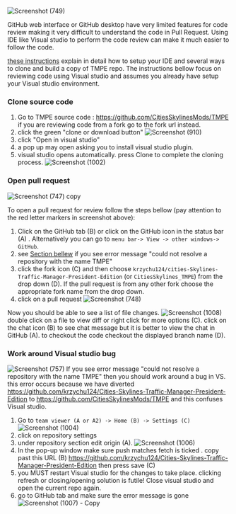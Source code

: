 ![Screenshot (749)](https://user-images.githubusercontent.com/26344691/81138210-05830780-8f6a-11ea-9f08-8101a5bab189.png)

GitHub web interface or GitHub desktop have very limited features for code review making it very difficult to understand the code in Pull Request. Using IDE like Visual studio to perform the code review can make it much easier to follow the code. 

[these instructions](https://github.com/CitiesSkylinesMods/TMPE/blob/master/docs/BUILDING_INSTRUCTIONS.md) explain in detail how to setup your IDE and several ways to clone and build a copy of TMPE repo. The instructions bellow focus on reviewing code using Visual studio and assumes you already have setup your Visual studio environment.

### Clone source code

1.  Go to TMPE source code : https://github.com/CitiesSkylinesMods/TMPE 
if you are reviewing code from a fork go to the fork url instead.
2.  click the green "clone or download button" 
![Screenshot (910)](https://user-images.githubusercontent.com/26344691/81138024-3dd61600-8f69-11ea-865f-a95c68e0f1f1.png)
3.  click "Open in visual studio"
4.  a pop up may open asking you to install visual studio plugin.
5.  visual studio opens automatically. press Clone to complete the cloning process.
![Screenshot (1002)](https://user-images.githubusercontent.com/26344691/81138950-86db9980-8f6c-11ea-9f76-aa7a39aa2ccf.png)

### Open pull request
![Screenshot (747) copy](https://user-images.githubusercontent.com/26344691/81147104-4555e900-8f82-11ea-8f3e-e2c38675ad90.png)

To open a pull request for review follow the steps bellow (pay attention to the red letter markers in screenshot above):
1.  Click on the GitHub tab (B) or click on the GitHub icon in the status bar (A) . Alternatively you can go to `menu bar-> View -> other windows-> GitHub`.
2.  see [Section bellew](https://github.com/CitiesSkylinesMods/TMPE/wiki/Reviwing-pull-request-using-Visutal-studio#work-around-visual-studio-bug) if you see error message "could not resolve a repository with the name TMPE"
3.  click the fork icon (C) and then choose `krzychu124/cities-Skylines-Traffic-Manager-President-Edition` (or `CitiesSkylines_TMPE`) from the drop down (D). If the pull request is from any other fork choose the appropriate fork name from the drop down.
4.  click on a pull request
![Screenshot (748)](https://user-images.githubusercontent.com/26344691/81138232-129ff680-8f6a-11ea-8efa-7d425cad96c6.png)

Now you should be able to see a list of file changes. ![Screenshot (1008)](https://user-images.githubusercontent.com/26344691/81146418-e9d72b80-8f80-11ea-854a-186623996fa7.png)
double click on a file to view diff or right click for more options (C). click on the chat icon (B) to see chat message but it is better to view the chat in GitHub (A). to checkout the code checkout the displayed branch name (D).

### Work around Visual studio bug
![Screenshot (757)](https://user-images.githubusercontent.com/26344691/81138234-129ff680-8f6a-11ea-90da-ef653b4fc140.png)
If you see error message "could not resolve a repository with the name TMPE" then you should work around a bug in VS. this error occurs because we have diverted https://github.com/krzychu124/Cities-Skylines-Traffic-Manager-President-Edition to https://github.com/CitiesSkylinesMods/TMPE and this confuses Visual studio.
1.  Go to `team viewer (A or A2) -> Home (B) -> Settings (C)`
![Screenshot (1004)](https://user-images.githubusercontent.com/26344691/81140213-47fc1280-8f71-11ea-85cb-81d89568051e.png)
2.  click on repository settings
3.  under repository section edit origin (A). 
![Screenshot (1006)](https://user-images.githubusercontent.com/26344691/81140360-b50fa800-8f71-11ea-8761-5a6294b089ca.png)
4.  In the pop-up window make sure push matches fetch is ticked . copy past this URL (B) https://github.com/krzychu124/Cities-Skylines-Traffic-Manager-President-Edition then press save (C) 
5.  you MUST restart Visual studio for the changes to take place. clicking refresh or closing/opening solution is futile! Close visual studio and open the current repo again. 
6.  go to GitHub tab and make sure the error message is gone ![Screenshot (1007) - Copy](https://user-images.githubusercontent.com/26344691/81140697-010f1c80-8f73-11ea-8834-fcf6b6325e40.png)
